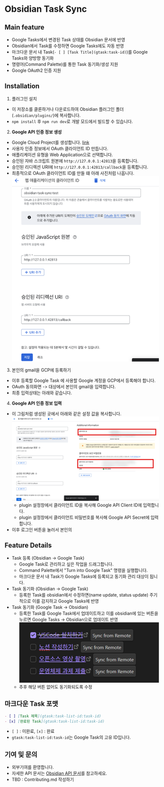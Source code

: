 # Obsidian Task Sync

## Main feature

- Google Tasks에서 변경된 Task 상태를 Obsidian 문서에 반영
- Obsidian에서 Task를 수정하면 Google Tasks에도 자동 반영
- 마크다운 문서 내 Task(`- [ ] [Task Title](gtask:task-id)`)를 Google Tasks와 양방향 동기화
- 명령어(Command Palette)를 통한 Task 동기화/생성 지원
- Google OAuth2 인증 지원

## Installation

1. 플러그인 설치

- 이 저장소를 클론하거나 다운로드하여 Obsidian 플러그인 폴더(`.obsidian/plugins/`)에 복사합니다.
- `npm install` 후 `npm run dev`로 개발 모드에서 빌드할 수 있습니다.

2. **Google API 인증 정보 생성**

- Google Cloud Project를 생성합니다. [link](https://developers.google.com/workspace/guides/create-project)
- 사용자 인증 정보에서 OAuth 클라이언트 ID 만듭니다.
- 애플리케이션 유형을 Web Application으로 선택합니다.
- 승인된 자바 스크립트 원본에 `http://127.0.0.1:42813`을 등록합니다.
- 승인된 리디렉션 URI에 `http://127.0.0.1:42813/callback`을 등록합니다.
- 최종적으로 OAuth 클라이언트 ID를 만들 떄 아래 사진처럼 나옵니다. ![GCP proejct 사진](docs/images/create-oauth-client.png)

3. 본인의 gmail을 GCP에 등록하기

- 이후 등록할 Google Task 에 사용할 Google 계정을 GCP에서 등록해야 합니다.
- OAuth 동의화면 -> 대상에서 본인의 gmail을 입력합니다.
- 최종 입력상태는 아래와 같습니다.

4. **Google API 인증 정보 입력**

- 이 그림처럼 생성된 곳에서 아래와 같은 설정 값을 복사합니다.![alt text](docs/images/client-id.png)
  - plugin 설정창에서 클라이언트 ID을 복사해 Google API Client ID에 입력합니다.
  - plugin 설정창에서 클라이언트 비밀번호를 복사해 Google API Secret에 입력합니다.
- 이후 로그인 버튼을 눌러서 본인의

## Feature Details

- Task 등록 (Obsidian -> Google Task)
  - Google Task로 관리하고 싶은 작업을 드래그합니다.
  - Command Palette에서 "Turn into Google Task" 명령을 실행합니다.
  - 마크다운 문서 내 Task가 Google Tasks에 등록되고 동기화 관리 대상이 됩니다.
- Task 동기화 (Obsidian -> Google Task)
  - 등록한 Task를 obsidian에서 수정하면(name update, status update) 주기적으로 이를 감지하고 Google Tasks에 반영
- Task 동기화 (Google Task -> Obsidian)
  - 등록한 Task를 Google Task에서 업데이트하고 이를 obsidian에 있는 버튼을 누르면 Google Tasks -> Obsidian으로 업데이트 반영![Task 동기화 예시](docs/images/gtask-to-obsidian-sync.png)
  - 추후 해당 버튼 없어도 동기화되도록 수정

## 마크다운 Task 포맷

```markdown
- [ ] [Task 제목](gtask:task-list-id:task-id)
- [x] [완료된 Task](gtask:task-list-id:task-id)
```

- `[ ]` : 미완료, `[x]` : 완료
- `gtask:task-list-id:task-id`는 Google Task의 고유 ID입니다.

## 기여 및 문의

- 외부기여를 환영합니다.
- 자세한 API 문서는 [Obsidian API 문서](https://github.com/obsidianmd/obsidian-api)를 참고하세요.
- TBD : Contributing.md 작성하기
